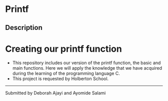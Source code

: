# Printf
## Description
**Creating our printf function**
============================
- This repository includes our version of the printf function, the basic and main functions.
Here we will apply the knowledge that we have acquired during the learning of the programming language C.
- This project is requested by Holberton School.
----------------------------
Submitted by Deborah Ajayi and Ayomide Salami
